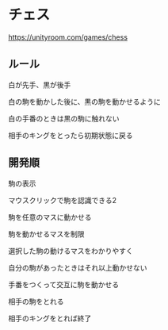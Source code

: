 # チェス
https://unityroom.com/games/chess
## ルール

白が先手、黒が後手

白の駒を動かした後に、黒の駒を動かせるように

白の手番のときは黒の駒に触れない

相手のキングをとったら初期状態に戻る


## 開発順

駒の表示

マウスクリックで駒を認識できる2

駒を任意のマスに動かせる

駒を動かせるマスを制限

選択した駒の動けるマスをわかりやすく

自分の駒があったときはそれ以上動かせない

手番をつくって交互に駒を動かせる

相手の駒をとれる

相手のキングをとれば終了

